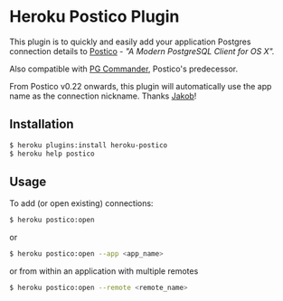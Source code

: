 Heroku Postico Plugin
================================

This plugin is to quickly and easily add your application Postgres connection details to [Postico](https://eggerapps.at/postico/) - _"A Modern PostgreSQL Client for OS X"._

Also compatible with [PG Commander](https://eggerapps.at/pgcommander/), Postico's predecessor.

From Postico v0.22 onwards, this plugin will automatically use the app name as the connection nickname. Thanks [Jakob](https://github.com/jakob)!

## Installation

```sh
$ heroku plugins:install heroku-postico
$ heroku help postico
```

## Usage

To add (or open existing) connections:

```sh
$ heroku postico:open
```
or

```sh
$ heroku postico:open --app <app_name>
```
or from within an application with multiple remotes

```sh
$ heroku postico:open --remote <remote_name>
```

